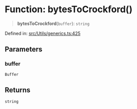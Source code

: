 # Function: bytesToCrockford()

> **bytesToCrockford**(`buffer`): `string`

Defined in: [src/Utils/generics.ts:425](https://github.com/Fokusdotid/bail/blob/3bcafd64e13ba51a595ace0ee7bd2c9c52ab1814/src/Utils/generics.ts#L425)

## Parameters

### buffer

`Buffer`

## Returns

`string`
